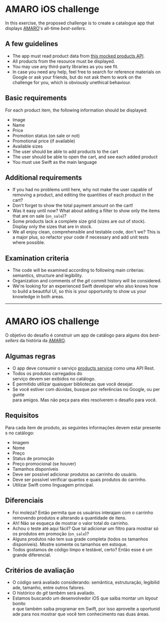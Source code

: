 # AMARO iOS challenge
In this exercise, the proposed challenge is to create a catalogue app that displays [AMARO](https://amaro.com/)'s all-time *best-sellers*.

## A few guidelines
* The app must read product data from [this mocked products API](http://www.mocky.io/v2/59b6a65a0f0000e90471257d).
* All products from the resource must be displayed.
* You may use any third-party libraries as you see fit.
* In case you need any help, feel free to search for reference materials on Google or ask your friends, but do not ask them to work on the challenge for you, which is obviously unethical behaviour.

## Basic requirements
For each product item, the following information should be displayed:
* Image
* Name
* Price
* Promotion status (on sale or not)
* Promotional price (if available)
* Available sizes
* The user should be able to add products to the cart
* The user should be able to open the cart, and see each added product
* You must use Swift as the main language

## Additional requirements
* If you had no problems until here, why not make the user capable of removing a product, and editing the quantities of each product in the cart?
* Don't forget to show the total payment amount on the cart!
* Was it easy until now? What about adding a filter to show only the items that are on sale (`on_sale`)?
* Some products lack a complete size grid (sizes are out of stock). Display only the sizes that are in stock.
* We all enjoy clean, comprehensible and testable code, don't we? This is a major plus, so refactor your code if necessary and add unit tests where possible.

## Examination criteria
* The code will be examined according to following main criterias: semantics, structure and legibility.
* Organization and comments of the *git* commit history will be considered.
* We're looking for an experienced Swift developer who also knows how to build a beautiful UI, so this is your opportunity to show us your knowledge in both areas.

-------------------------------

# AMARO iOS challenge
O objetivo do desafio é construir um app de catálogo para alguns dos *best-sellers* da história da [AMARO](https://amaro.com/).

## Algumas regras
* O app deve consumir o serviço [products service](http://www.mocky.io/v2/59b6a65a0f0000e90471257d) como uma API Rest.
* Todos os produtos carregados do serviço devem ser exibidos no catálogo.
* É permitido utilizar quaisquer bibliotecas que você desejar.
* Se você estiver com dúvidas, busque por referências no Google, ou pergunte para amigos. Mas não peça para eles resolverem o desafio para você.

## Requisitos
Para cada item de produto, as seguintes informações devem estar presentes no catálogo:
* Imagem
* Nome
* Preço
* Status de promoção
* Preço promocional (se houver)
* Tamanhos disponíveis
* Deve ser possível adicionar produtos ao carrinho do usuário.
* Deve ser possível verificar quantos e quais produtos do carrinho.
* Utilizar Swift como linguagem principal.

## Diferenciais
* Foi moleza? Então permita que os usuários interajam com o carrinho removendo produtos e alterando a quantidade de itens.
* Ah! Não se esqueça de mostrar o valor total do carrinho.
* Achou o teste até aqui fácil? Que tal adicionar um filtro para mostrar só os produtos em promoção (`on_sale`)?
* Alguns produtos não tem sua grade completa (todos os tamanhos disponíveis). Mostre somente os tamanhos em estoque.
* Todos gostamos de código limpo e testável, certo? Então esse é um grande diferencial.

## Critérios de avaliação
* O código será avaliado considerando: semântica, estruturação, legibilidade, tamanho, entre outros fatores.
* O histórico do *git* também será avaliado.
* Estamos buscando um desenvolvedor iOS que saiba montar um *layout*  bonito e que também saiba programar em Swift, por isso aproveite a oportunidade para nos mostrar que você tem conhecimento nas duas áreas.
